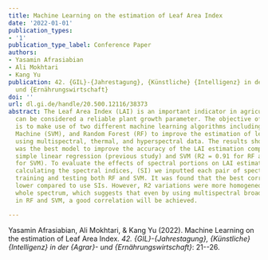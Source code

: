 ```yaml
---
title: Machine Learning on the estimation of Leaf Area Index
date: '2022-01-01'
publication_types:
- '1'
publication_type_label: Conference Paper
authors:
- Yasamin Afrasiabian
- Ali Mokhtari
- Kang Yu
publication: 42. {GIL}-{Jahrestagung}, {Künstliche} {Intelligenz} in der {Agrar}-
  und {Ernährungswirtschaft}
doi: ''
url: dl.gi.de/handle/20.500.12116/38373
abstract: The Leaf Area Index (LAI) is an important indicator in agriculture that
  can be considered a reliable plant growth parameter. The objective of this study
  is to make use of two different machine learning algorithms including Support Vector
  Machine (SVM), and Random Forest (RF) to improve the estimation of leaf area index
  using multispectral, thermal, and hyperspectral data. The results showed that RF
  was the best model to improve the accuracy of the LAI estimation compared to the
  simple linear regression (previous study) and SVM (R2 = 0.91 for RF and R2 = 0.87
  for SVM). To evaluate the effects of spectral portions on LAI estimation without
  calculating the spectral indices, (SI) we inputted each pair of spectral bands for
  training and testing both RF and SVM. It was found that the best correlation was
  lower compared to use SIs. However, R2 variations were more homogeneous across the
  whole spectrum, which suggests that even by using multispectral broadband bands
  in RF and SVM, a good correlation will be achieved.

---
```


Yasamin Afrasiabian, Ali Mokhtari, & Kang Yu (2022). Machine Learning on the estimation of Leaf Area Index. *42. {GIL}-{Jahrestagung}, {Künstliche} {Intelligenz} in der {Agrar}- und {Ernährungswirtschaft}*: 21--26.
